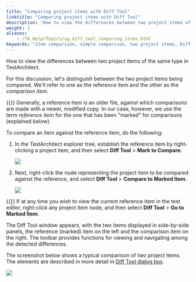 ```yaml
--- 
title: "Comparing project items with Diff Tool"
linktitle: "Comparing project items with Diff Tool"
description: "How to view the differences between two project items of the same type in TestArchitect."
weight: 1
aliases: 
    - /TA_Help/Topics/ug_diff_tool_comparing_items.html
keywords: "item comparison, simple comparison, two project items, Diff Tool"
---
```


How to view the differences between two project items of the same type in TestArchitect.

For this discussion, let's distinguish between the two project items being compared. We'll refer to one as the reference item and the other as the *comparison item*.

{{<note>}} Generally, a reference item is an older file, against which comparisons are made with a newer, modified copy. In our case, however, we use the term *reference item* for the one that has been "marked" for comparisons \(explained below\).

To compare an item against the reference item, do the following:

1.  In the TestArchitect explorer tree, establish the reference item by right-clicking a project item, and then select **Diff Tool** \> **Mark to Compare**.

    ![](/images/TA_Help/Images/diff_tool_reference_item.png)

2.  Next, right-click the node representing the project item to be compared against the reference, and select **Diff Tool** \> **Compare to Marked Item**.

    ![](/images/TA_Help/Images/diff_tool_reference_item_comparison.png)

{{<tip>}} If at any time you wish to view the current reference item in the test editor, right-click any project item node, and then select **Diff Tool** \> **Go to Marked Item**.


The Diff Tool window appears, with the two items displayed in side-by-side panels, the reference \(marked\) item on the left and the comparison item on the right. The toolbar provides functions for viewing and navigating among the detected differences.

The screenshot below shows a typical comparison of two project items. The elements are described in more detail in [Diff Tool dialog box](/TA_Help/Topics/ug_diff_tool_comparing_items.html).

![](/images/TA_Help/Images/diff_tool_dlg_2.png)



